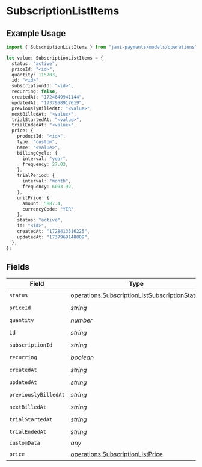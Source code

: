 # SubscriptionListItems

## Example Usage

```typescript
import { SubscriptionListItems } from "jani-payments/models/operations";

let value: SubscriptionListItems = {
  status: "active",
  priceId: "<id>",
  quantity: 115703,
  id: "<id>",
  subscriptionId: "<id>",
  recurring: false,
  createdAt: "1724649941144",
  updatedAt: "1737958917619",
  previouslyBilledAt: "<value>",
  nextBilledAt: "<value>",
  trialStartedAt: "<value>",
  trialEndedAt: "<value>",
  price: {
    productId: "<id>",
    type: "custom",
    name: "<value>",
    billingCycle: {
      interval: "year",
      frequency: 27.03,
    },
    trialPeriod: {
      interval: "month",
      frequency: 6003.92,
    },
    unitPrice: {
      amount: 5887.4,
      currencyCode: "YER",
    },
    status: "active",
    id: "<id>",
    createdAt: "1728413516225",
    updatedAt: "1737969148009",
  },
};
```

## Fields

| Field                                                                                                          | Type                                                                                                           | Required                                                                                                       | Description                                                                                                    |
| -------------------------------------------------------------------------------------------------------------- | -------------------------------------------------------------------------------------------------------------- | -------------------------------------------------------------------------------------------------------------- | -------------------------------------------------------------------------------------------------------------- |
| `status`                                                                                                       | [operations.SubscriptionListSubscriptionStatus](../../models/operations/subscriptionlistsubscriptionstatus.md) | :heavy_check_mark:                                                                                             | N/A                                                                                                            |
| `priceId`                                                                                                      | *string*                                                                                                       | :heavy_check_mark:                                                                                             | N/A                                                                                                            |
| `quantity`                                                                                                     | *number*                                                                                                       | :heavy_check_mark:                                                                                             | N/A                                                                                                            |
| `id`                                                                                                           | *string*                                                                                                       | :heavy_check_mark:                                                                                             | N/A                                                                                                            |
| `subscriptionId`                                                                                               | *string*                                                                                                       | :heavy_check_mark:                                                                                             | N/A                                                                                                            |
| `recurring`                                                                                                    | *boolean*                                                                                                      | :heavy_check_mark:                                                                                             | N/A                                                                                                            |
| `createdAt`                                                                                                    | *string*                                                                                                       | :heavy_check_mark:                                                                                             | N/A                                                                                                            |
| `updatedAt`                                                                                                    | *string*                                                                                                       | :heavy_check_mark:                                                                                             | N/A                                                                                                            |
| `previouslyBilledAt`                                                                                           | *string*                                                                                                       | :heavy_check_mark:                                                                                             | N/A                                                                                                            |
| `nextBilledAt`                                                                                                 | *string*                                                                                                       | :heavy_check_mark:                                                                                             | N/A                                                                                                            |
| `trialStartedAt`                                                                                               | *string*                                                                                                       | :heavy_check_mark:                                                                                             | N/A                                                                                                            |
| `trialEndedAt`                                                                                                 | *string*                                                                                                       | :heavy_check_mark:                                                                                             | N/A                                                                                                            |
| `customData`                                                                                                   | *any*                                                                                                          | :heavy_minus_sign:                                                                                             | N/A                                                                                                            |
| `price`                                                                                                        | [operations.SubscriptionListPrice](../../models/operations/subscriptionlistprice.md)                           | :heavy_check_mark:                                                                                             | N/A                                                                                                            |